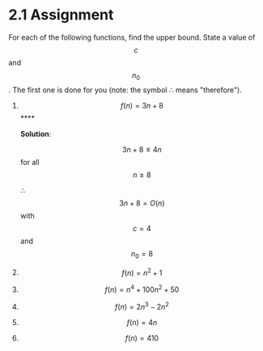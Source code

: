 # 2.1 Assignment

For each of the following functions, find the upper bound. State a value of $$c$$ and $$n_0$$. The first one is done for you (note: the symbol ∴ means "therefore").

1.  $$f(n) = 3n + 8$$****

    **Solution**:

    &#x20;$$3n+8 ≤ 4n$$ for all $$n ≥ 8$$

    ∴ $$3n+8 = O(n)$$ with $$c=4$$ and $$n_0=8$$
2. $$f(n) = n^2 + 1$$
3. $$f(n) = n^4 + 100n^2 + 50$$
4. $$f(n) = 2n^3 - 2n^2$$
5. $$f(n) = 4n$$
6. $$f(n) = 410$$

